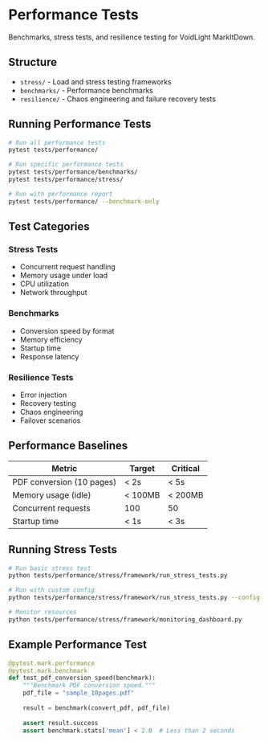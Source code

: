 # Performance Tests

Benchmarks, stress tests, and resilience testing for VoidLight MarkItDown.

## Structure

- `stress/` - Load and stress testing frameworks
- `benchmarks/` - Performance benchmarks
- `resilience/` - Chaos engineering and failure recovery tests

## Running Performance Tests

```bash
# Run all performance tests
pytest tests/performance/

# Run specific performance tests
pytest tests/performance/benchmarks/
pytest tests/performance/stress/

# Run with performance report
pytest tests/performance/ --benchmark-only
```

## Test Categories

### Stress Tests
- Concurrent request handling
- Memory usage under load
- CPU utilization
- Network throughput

### Benchmarks
- Conversion speed by format
- Memory efficiency
- Startup time
- Response latency

### Resilience Tests
- Error injection
- Recovery testing
- Chaos engineering
- Failover scenarios

## Performance Baselines

| Metric | Target | Critical |
|--------|--------|----------|
| PDF conversion (10 pages) | < 2s | < 5s |
| Memory usage (idle) | < 100MB | < 200MB |
| Concurrent requests | 100 | 50 |
| Startup time | < 1s | < 3s |

## Running Stress Tests

```bash
# Run basic stress test
python tests/performance/stress/framework/run_stress_tests.py

# Run with custom config
python tests/performance/stress/framework/run_stress_tests.py --config stress_config.json

# Monitor resources
python tests/performance/stress/framework/monitoring_dashboard.py
```

## Example Performance Test

```python
@pytest.mark.performance
@pytest.mark.benchmark
def test_pdf_conversion_speed(benchmark):
    """Benchmark PDF conversion speed."""
    pdf_file = "sample_10pages.pdf"
    
    result = benchmark(convert_pdf, pdf_file)
    
    assert result.success
    assert benchmark.stats['mean'] < 2.0  # Less than 2 seconds
```